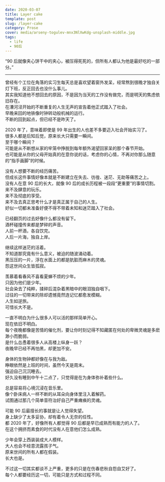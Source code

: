 ```yaml
---
date: 2020-03-07
title: Layer cake
template: post
slug: /layer-cake
category: Prose
cover: media/arseny-togulev-mnx3NlXwKdg-unsplash-middle.jpg
tags:
  - life
  - 90后
---
```


“90 后就像夹心饼干中的夹心，被压得死死的，但所有人都认为他是最好吃的一部分。”

---

曾经有个工位在角落的实习生每天总是喜欢望着窗外发呆，经常熬到很晚才独自关灯下班，反正回去也没什么事儿。<br />
其实我知道他不想回去的原因，不是因为当天的工作没有做完，而是明天的焦虑依旧存在。<br />
在漕河泾开始的不断重复的人生无声的宣告着他正式踏入了社会。<br />
早晚来回的地铁像时钟转动般机械的运行。<br />
不断的回到起点，但已经不是昨天了。<br />

2020 年了，意味着即使是 99 年出生的人也差不多要迈入社会开始实习了。<br />
很多人都是后知后觉，原来长大只需要一瞬间。<br />
至于哪个瞬间？<br />
可能是从不断想从家的牢笼中挣脱到每年额外渴望回家呆的那个春节开始。<br />
也可能是从你的父母开始真的在意你说的话，考虑你的心情，不再对你那么随意的“指手画脚”的时候。<br />

没有人想要不断的经历痛苦。<br />
但成长这件事情好像本就是不断建立在失去、彷徨、迷茫、无助等痛苦之上。<br />
没有人在意 90 后的长大，就像 90 后的成长历程被一段段“更重要”的事情切割。<br />
来不及肆意的玩乐。<br />
来不及彻底的享受。<br />
来不及去真正思考什么才是真正属于自己的人生。<br />
好似一切都未准备好便不得不带着未知和迷茫踏入了社会。<br />

已经翻页的过去好像什么都没有留下。<br />
酒杯碰撞传来都是梦碎的声音。<br />
人前一杯酒，各自饮完。<br />
人后一片海，独自上岸。<br />

继续这样迷茫的活着。<br />
不知道那究竟有什么意义，被迫的随波涌动着。<br />
黑压压的一片，浮在水面上的都是肮脏而麻木的灵魂。<br />
怨这世间众生皆孤寂。<br />

羡慕着看春风不喜看夏蝉不烦的少年。<br />
只因为他们是少年。<br />
社会染去了纯粹，揉碎后混杂着黑暗中的眼泪独自咽下。<br />
过往的一切带来的除却遗憾竟然连记忆都愈发模糊。<br />
人生如逆旅。<br />
可惜长大不是。<br />

一直不明白为什么很多人可以活的那样简单开心。<br />
现在依旧不明白。<br />
每个夜晚都像是苦情的催化剂，要让你时刻记得不知藏匿在何处的卑微灵魂是多麽渺小而脆弱。<br />
是什么怂恿着很多人从高楼上纵身一跃？<br />
夜晚早已经不再怕黑，却更加不安。<br />

身体的生物钟都好像在与我为敌。<br />
睁眼依然是上班的时间，虽然今天是周末。<br />
强迫自己沉沉睡去。<br />
好久没有睡到中午十二点了，只觉得是在为身体弥补着些什么。<br />

总是容易将心境沉浸在音乐里。<br />
像个卧床病人一样不断的从耳朵向身体里注入着解药。<br />
试图通过那几个简单音符治好自己严重瘫痪的灵魂。<br />

可能 90 后最擅长的事就是让人觉得失望。<br />
身上缺少了太多妥协，却有着令人无奈的任性。<br />
都 2020 年了，好像所有人都觉得 90 后都是早已成熟而有能力的人了。<br />
在这个拥挤而素食的时代没有人在意他们怎么成熟。<br />

少年会穿上西装装成大人模样。<br />
大人也会不经意流露孩子气。<br />
原来世间的所有人都在假装。<br />
长大也是。<br />

不过这一切其实都谈不上严重，更多的只是在伤春悲秋自怨自艾好了。<br />
每个人都要经历这一切，可能只是方式和过程不同。<br />
